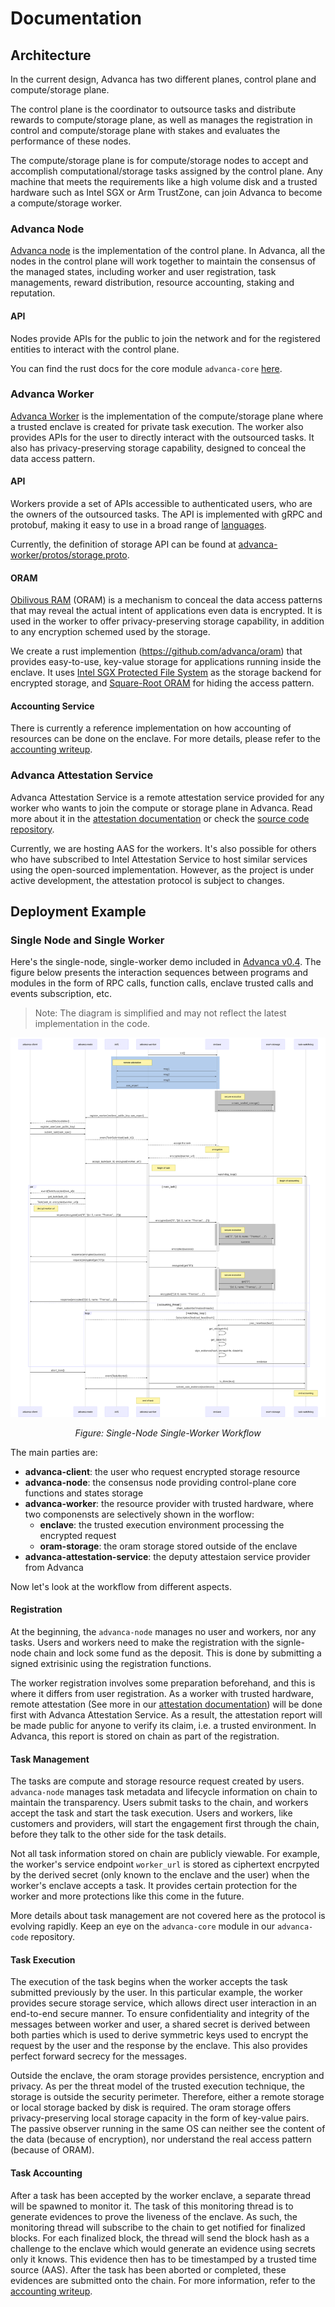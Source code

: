 # Documentation

## Architecture

In the current design, Advanca has two different planes, control plane and compute/storage plane.

The control plane is the coordinator to outsource tasks and distribute rewards to compute/storage plane, as well as manages the registration in control and compute/storage plane with stakes and evaluates the performance of these nodes.

The compute/storage plane is for compute/storage nodes to accept and accomplish computational/storage tasks assigned by the control plane. Any machine that meets the requirements like a high volume disk and a trusted hardware such as Intel SGX or Arm TrustZone, can join Advanca to become a compute/storage worker.

### Advanca Node

[Advanca node](https://github.com/advanca/advanca-node) is the implementation of the control plane. In Advanca, all the nodes in the control plane will work together to maintain the consensus of the managed states, including worker and user registration, task managements, reward distribution, resource accounting, staking and reputation.

#### API

Nodes provide APIs for the public to join the network and for the registered entities to interact with the control plane. 

You can find the rust docs for the core module `advanca-core` [here](https://advanca.github.io/advanca-node/advanca_core/).

### Advanca Worker

[Advanca Worker](https://github.com/advanca/advanca-worker) is the implementation of the compute/storage plane where a trusted enclave is created for private task execution. The worker also provides APIs for the user to directly interact with the outsourced tasks. It also has privacy-preserving storage capability, designed to conceal the data access pattern.

#### API

Workers provide a set of APIs accessible to authenticated users, who are the owners of the outsourced tasks. The API is implemented with gRPC and protobuf, making it easy to use in a broad range of [languages](https://grpc.io/docs/tutorials/).

Currently, the definition of storage API can be found at [advanca-worker/protos/storage.proto](https://github.com/advanca/advanca-worker/blob/master/protos/storage.proto).

#### ORAM

[Obilivous RAM](https://en.wikipedia.org/wiki/Oblivious_RAM) (ORAM) is a mechanism to conceal the data access patterns that may reveal the actual intent of applications even data is encrypted. It is used in the worker to offer privacy-preserving storage capability, in addition to any encryption schemed used by the storage.

We create a rust implemention (<https://github.com/advanca/oram>) that provides easy-to-use, key-value storage for applications running inside the enclave. It uses [Intel SGX Protected File System](https://software.intel.com/en-us/articles/overview-of-intel-protected-file-system-library-using-software-guard-extensions) as the storage backend for encrypted storage, and [Square-Root ORAM](https://oblivc.org/docs/sqoram.pdf) for hiding the access pattern.

#### Accounting Service

There is currently a reference implementation on how accounting of resources can be done on the enclave. For more details, please refer to the [accounting writeup](./accounting.md).

### Advanca Attestation Service

Advanca Attestation Service is a remote attestation service provided for any worker who wants to join the compute or storage plane in Advanca. Read more about it in the [attestation documentation](./attestation.md) or check the [source code repository](https://github.com/advanca/advanca-attestation-service).

Currently, we are hosting AAS for the workers. It's also possible for others who have subscribed to Intel Attestation Service to host similar services using the open-sourced implementation. However, as the project is under active development, the attestation protocol is subject to changes.

## Deployment Example

### Single Node and Single Worker

Here's the single-node, single-worker demo included in [Advanca v0.4](https://github.com/advanca/advanca/releases/tag/v0.4.0). The figure below presents the interaction sequences between programs and modules in the form of RPC calls, function calls, enclave trusted calls and events subscription, etc.

> Note: The diagram is simplified and may not reflect the latest implementation in the code.

![image](images/workflow-v0.4.svg)

<p align="center"><i>Figure: Single-Node Single-Worker Workflow</i></p>

The main parties are:

* **advanca-client**: the user who request encrypted storage resource
* **advanca-node**: the consensus node providing control-plane core functions and states storage
* **advanca-worker**: the resource provider with trusted hardware, where two componensts are selectively shown in the worflow:
  * **enclave**: the trusted execution environment processing the encrypted request
  * **oram-storage**: the oram storage stored outside of the enclave
* **advanca-attestation-service**: the deputy attestaion service provider from Advanca

Now let's look at the workflow from different aspects.

#### Registration

At the beginning, the `advanca-node` manages no user and workers, nor any tasks. Users and workers need to make the registration with the signle-node chain and lock some fund as the deposit. This is done by submitting a signed extrisinic using the registration functions.

The worker registration involves some preparation beforehand, and this is where it differs from user registration. As a worker with trusted hardware, remote attestation (See more in our [attestation documentation](./attestation.md)) will be done first with Advanca Attestation Service. As a result, the attestation report will be made public for anyone to verify its claim, i.e. a trusted environment. In Advanca, this report is stored on chain as part of the registration.

#### Task Management

The tasks are compute and storage resource request created by users. `advanca-node` manages task metadata and lifecycle information on chain to maintain the transparency. Users submit tasks to the chain, and workers accept the task and start the task execution. Users and workers, like customers and providers, will start the engagement first through the chain, before they talk to the other side for the task details.

Not all task information stored on chain are publicly viewable. For example, the worker's service endpoint `worker_url` is stored as ciphertext encrpyted by the derived secret (only known to the enclave and the user) when the worker's enclave accepts a task. It provides certain protection for the worker and more protections like this come in the future.

More details about task management are not covered here as the protocol is evolving rapidly. Keep an eye on the `advanca-core` module in our `advanca-code` repository.

#### Task Execution

The execution of the task begins when the worker accepts the task submitted previously by the user. In this particular example, the worker provides secure storage service, which allows direct user interaction in an end-to-end secure manner. To ensure confidentiality and integrity of the messages between worker and user, a shared secret is derived between both parties which is used to derive symmetric keys used to encrypt the request by the user and the response by the enclave. This also provides perfect forward secrecy for the messages.

Outside the enclave, the oram storage provides persistence, encryption and privacy. As per the threat model of the trusted execution technique, the storage is outside the security perimeter. Therefore, either a remote storage or local storage backed by disk is required. The oram storage offers privacy-preserving local storage capacity in the form of key-value pairs. The passive observer running in the same OS can neither see the content of the data (because of encryption), nor understand the real access pattern (because of ORAM).

#### Task Accounting

After a task has been accepted by the worker enclave, a separate thread will be spawned to monitor it. The task of this monitoring thread is to generate evidences to prove the liveness of the enclave. As such, the monitoring thread will subscribe to the chain to get notified for finalized blocks. For each finalized block, the thread will send the block hash as a challenge to the enclave which would generate an evidence using secrets only it knows. This evidence then has to be timestamped by a trusted time source (AAS). After the task has been aborted or completed, these evidences are submitted onto the chain. For more information, refer to the [accounting writeup](./accounting.md).
